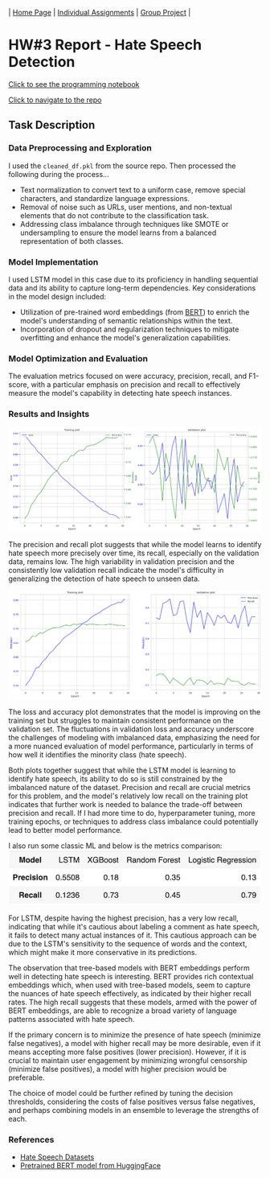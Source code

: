 | [Home Page](https://valeriee37.github.io/NLXLLM-portfolio/) | [Individual Assignments](https://tbd.html) | [Group Project](https://tbd.html) |

# HW#3 Report - Hate Speech Detection

[Click to see the programming notebook](hate_speech_detection.ipynb)

[Click to navigate to the repo](https://github.com/VaLeRiEe37/NLXLLM-portfolio/edit/main/hw3)

## Task Description

### Data Preprocessing and Exploration

I used the `cleaned_df.pkl` from the source repo. Then processed the following during the process...

- Text normalization to convert text to a uniform case, remove special characters, and standardize language expressions.
- Removal of noise such as URLs, user mentions, and non-textual elements that do not contribute to the classification task.
- Addressing class imbalance through techniques like SMOTE or undersampling to ensure the model learns from a balanced representation of both classes.

### Model Implementation

I used LSTM model in this case due to its proficiency in handling sequential data and its ability to capture long-term dependencies. Key considerations in the model design included:

- Utilization of pre-trained word embeddings (from [BERT](https://huggingface.co/Hate-speech-CNERG/bert-base-uncased-hatexplain)) to enrich the model's understanding of semantic relationships within the text.
- Incorporation of dropout and regularization techniques to mitigate overfitting and enhance the model's generalization capabilities.


### Model Optimization and Evaluation

The evaluation metrics focused on were accuracy, precision, recall, and F1-score, with a particular emphasis on precision and recall to effectively measure the model's capability in detecting hate speech instances.

### Results and Insights
![loss](loss.png)

The precision and recall plot suggests that while the model learns to identify hate speech more precisely over time, its recall, especially on the validation data, remains low. The high variability in validation precision and the consistently low validation recall indicate the model's difficulty in generalizing the detection of hate speech to unseen data.

![precision](precision.png)

The loss and accuracy plot demonstrates that the model is improving on the training set but struggles to maintain consistent performance on the validation set. The fluctuations in validation loss and accuracy underscore the challenges of modeling with imbalanced data, emphasizing the need for a more nuanced evaluation of model performance, particularly in terms of how well it identifies the minority class (hate speech).

Both plots together suggest that while the LSTM model is learning to identify hate speech, its ability to do so is still constrained by the imbalanced nature of the dataset. Precision and recall are crucial metrics for this problem, and the model's relatively low recall on the training plot indicates that further work is needed to balance the trade-off between precision and recall. If I had more time to do, hyperparameter tuning, more training epochs, or techniques to address class imbalance could potentially lead to better model performance.

I also run some classic ML and below is the metrics comparison:
![comparison](comparison.png)

For LSTM, despite having the highest precision, has a very low recall, indicating that while it's cautious about labeling a comment as hate speech, it fails to detect many actual instances of it. This cautious approach can be due to the LSTM's sensitivity to the sequence of words and the context, which might make it more conservative in its predictions.

The observation that tree-based models with BERT embeddings perform well in detecting hate speech is interesting. BERT provides rich contextual embeddings which, when used with tree-based models, seem to capture the nuances of hate speech effectively, as indicated by their higher recall rates. The high recall suggests that these models, armed with the power of BERT embeddings, are able to recognize a broad variety of language patterns associated with hate speech.

If the primary concern is to minimize the presence of hate speech (minimize false negatives), a model with higher recall may be more desirable, even if it means accepting more false positives (lower precision). However, if it is crucial to maintain user engagement by minimizing wrongful censorship (minimize false positives), a model with higher precision would be preferable.

The choice of model could be further refined by tuning the decision thresholds, considering the costs of false positives versus false negatives, and perhaps combining models in an ensemble to leverage the strengths of each.

### References
- [Hate Speech Datasets](https://github.com/sidneykung/twitter_hate_speech_detection)
- [Pretrained BERT model from HuggingFace](https://huggingface.co/Hate-speech-CNERG/bert-base-uncased-hatexplain)
